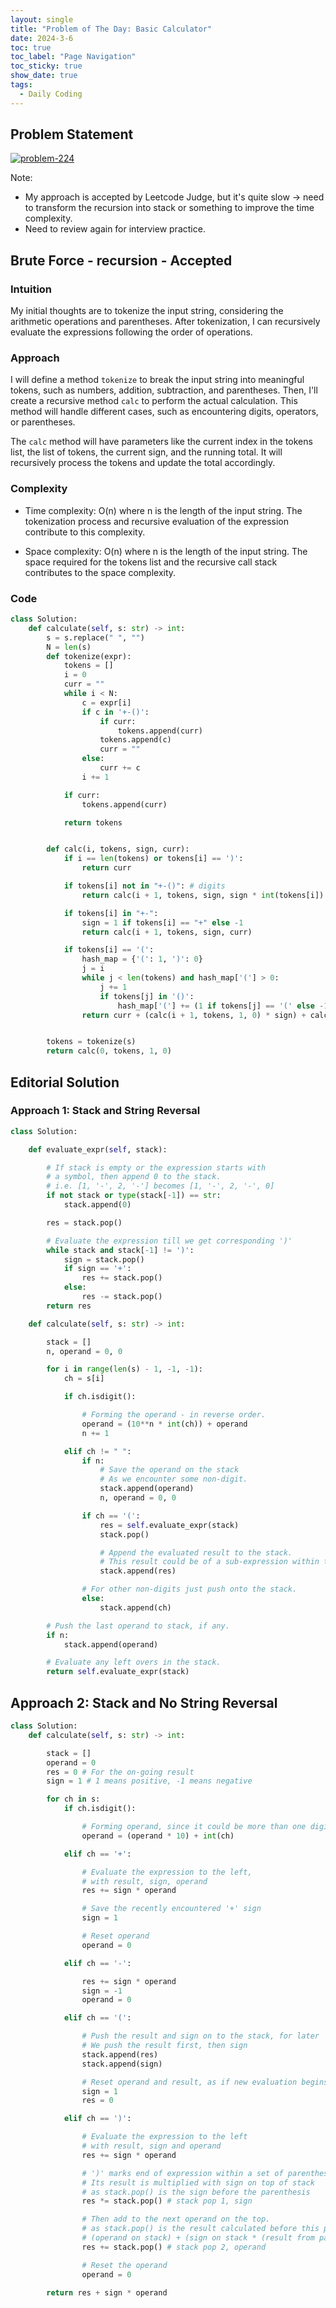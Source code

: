 ```yaml
---
layout: single
title: "Problem of The Day: Basic Calculator"
date: 2024-3-6
toc: true
toc_label: "Page Navigation"
toc_sticky: true
show_date: true
tags:
  - Daily Coding
---
```


## Problem Statement

[![problem-224](/assets/images/2024-03-06_12-04-40-problem-224.png)](/assets/images/2024-03-06_12-04-40-problem-224.png)

Note:

- My approach is accepted by Leetcode Judge, but it's quite slow -> need to transform the recursion into stack or something to improve the time complexity.
- Need to review again for interview practice.

## Brute Force - recursion - Accepted

### Intuition

My initial thoughts are to tokenize the input string, considering the arithmetic operations and parentheses. After tokenization, I can recursively evaluate the expressions following the order of operations.

### Approach

I will define a method `tokenize` to break the input string into meaningful tokens, such as numbers, addition, subtraction, and parentheses. Then, I'll create a recursive method `calc` to perform the actual calculation. This method will handle different cases, such as encountering digits, operators, or parentheses.

The `calc` method will have parameters like the current index in the tokens list, the list of tokens, the current sign, and the running total. It will recursively process the tokens and update the total accordingly.

### Complexity

- Time complexity:
  O(n) where n is the length of the input string. The tokenization process and recursive evaluation of the expression contribute to this complexity.

- Space complexity:
  O(n) where n is the length of the input string. The space required for the tokens list and the recursive call stack contributes to the space complexity.

### Code

```python
class Solution:
    def calculate(self, s: str) -> int:
        s = s.replace(" ", "")
        N = len(s)
        def tokenize(expr):
            tokens = []
            i = 0
            curr = ""
            while i < N:
                c = expr[i]
                if c in '+-()':
                    if curr:
                        tokens.append(curr)
                    tokens.append(c)
                    curr = ""
                else:
                    curr += c
                i += 1

            if curr:
                tokens.append(curr)

            return tokens


        def calc(i, tokens, sign, curr):
            if i == len(tokens) or tokens[i] == ')':
                return curr

            if tokens[i] not in "+-()": # digits
                return calc(i + 1, tokens, sign, sign * int(tokens[i]) + curr)

            if tokens[i] in "+-":
                sign = 1 if tokens[i] == "+" else -1
                return calc(i + 1, tokens, sign, curr)

            if tokens[i] == '(':
                hash_map = {'(': 1, ')': 0}
                j = i
                while j < len(tokens) and hash_map['('] > 0:
                    j += 1
                    if tokens[j] in '()':
                        hash_map['('] += (1 if tokens[j] == '(' else -1)
                return curr + (calc(i + 1, tokens, 1, 0) * sign) + calc(j + 1, tokens, 1, 0)


        tokens = tokenize(s)
        return calc(0, tokens, 1, 0)

```

## Editorial Solution

### Approach 1: Stack and String Reversal

```python
class Solution:

    def evaluate_expr(self, stack):

        # If stack is empty or the expression starts with
        # a symbol, then append 0 to the stack.
        # i.e. [1, '-', 2, '-'] becomes [1, '-', 2, '-', 0]
        if not stack or type(stack[-1]) == str:
            stack.append(0)

        res = stack.pop()

        # Evaluate the expression till we get corresponding ')'
        while stack and stack[-1] != ')':
            sign = stack.pop()
            if sign == '+':
                res += stack.pop()
            else:
                res -= stack.pop()
        return res

    def calculate(self, s: str) -> int:

        stack = []
        n, operand = 0, 0

        for i in range(len(s) - 1, -1, -1):
            ch = s[i]

            if ch.isdigit():

                # Forming the operand - in reverse order.
                operand = (10**n * int(ch)) + operand
                n += 1

            elif ch != " ":
                if n:
                    # Save the operand on the stack
                    # As we encounter some non-digit.
                    stack.append(operand)
                    n, operand = 0, 0

                if ch == '(':
                    res = self.evaluate_expr(stack)
                    stack.pop()

                    # Append the evaluated result to the stack.
                    # This result could be of a sub-expression within the parenthesis.
                    stack.append(res)

                # For other non-digits just push onto the stack.
                else:
                    stack.append(ch)

        # Push the last operand to stack, if any.
        if n:
            stack.append(operand)

        # Evaluate any left overs in the stack.
        return self.evaluate_expr(stack)
```

## Approach 2: Stack and No String Reversal

```python
class Solution:
    def calculate(self, s: str) -> int:

        stack = []
        operand = 0
        res = 0 # For the on-going result
        sign = 1 # 1 means positive, -1 means negative

        for ch in s:
            if ch.isdigit():

                # Forming operand, since it could be more than one digit
                operand = (operand * 10) + int(ch)

            elif ch == '+':

                # Evaluate the expression to the left,
                # with result, sign, operand
                res += sign * operand

                # Save the recently encountered '+' sign
                sign = 1

                # Reset operand
                operand = 0

            elif ch == '-':

                res += sign * operand
                sign = -1
                operand = 0

            elif ch == '(':

                # Push the result and sign on to the stack, for later
                # We push the result first, then sign
                stack.append(res)
                stack.append(sign)

                # Reset operand and result, as if new evaluation begins for the new sub-expression
                sign = 1
                res = 0

            elif ch == ')':

                # Evaluate the expression to the left
                # with result, sign and operand
                res += sign * operand

                # ')' marks end of expression within a set of parenthesis
                # Its result is multiplied with sign on top of stack
                # as stack.pop() is the sign before the parenthesis
                res *= stack.pop() # stack pop 1, sign

                # Then add to the next operand on the top.
                # as stack.pop() is the result calculated before this parenthesis
                # (operand on stack) + (sign on stack * (result from parenthesis))
                res += stack.pop() # stack pop 2, operand

                # Reset the operand
                operand = 0

        return res + sign * operand
```

